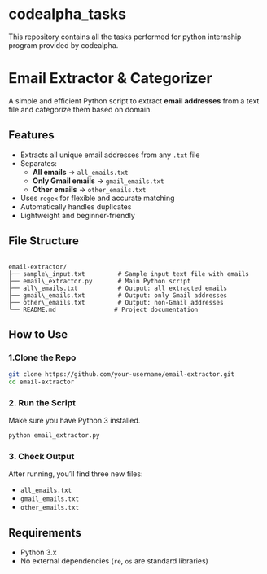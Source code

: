 # codealpha_tasks
This repository contains all the tasks performed for python internship program provided by codealpha.

# Email Extractor & Categorizer

A simple and efficient Python script to extract **email addresses** from a text file and categorize them based on domain.

## Features

- Extracts all unique email addresses from any `.txt` file
- Separates:
  - **All emails** → `all_emails.txt`
  - **Only Gmail emails** → `gmail_emails.txt`
  - **Other emails** → `other_emails.txt`
- Uses `regex` for flexible and accurate matching
- Automatically handles duplicates
- Lightweight and beginner-friendly

## File Structure

```

email-extractor/
├── sample\_input.txt         # Sample input text file with emails
├── email\_extractor.py       # Main Python script
├── all\_emails.txt           # Output: all extracted emails
├── gmail\_emails.txt         # Output: only Gmail addresses
├── other\_emails.txt         # Output: non-Gmail addresses
└── README.md                # Project documentation

````

## How to Use

### 1.Clone the Repo

```bash
git clone https://github.com/your-username/email-extractor.git
cd email-extractor
````

### 2. Run the Script

Make sure you have Python 3 installed.

```bash
python email_extractor.py
```

### 3. Check Output

After running, you’ll find three new files:

* `all_emails.txt`
* `gmail_emails.txt`
* `other_emails.txt`

## Requirements

* Python 3.x
* No external dependencies (`re`, `os` are standard libraries)
